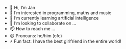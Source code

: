- 👋 Hi, I’m Jan
- 👀 I’m interested in programming, maths and music
- 🌱 I’m currently learning artificial intelligence
- 💞️ I’m looking to collaborate on ...
- 📫 How to reach me ...
- 😄 Pronouns: he/him (ofc)
- ⚡ Fun fact: I have the best girlfriend in the entire world!

<!---
vesiiiii/vesiiiii is a ✨ special ✨ repository because its `README.md` (this file) appears on your GitHub profile.
You can click the Preview link to take a look at your changes.
--->
